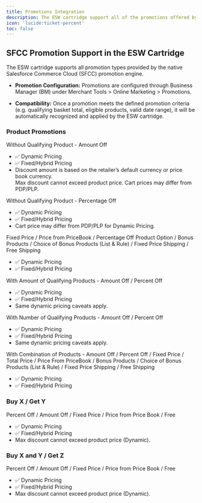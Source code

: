 ```yaml
---
title: Promotions Integration
description: The ESW cartridge support all of the promotions offered by the native SFCC promotion engine
icon: 'lucide:ticket-percent'
toc: false
---
```


## SFCC Promotion Support in the ESW Cartridge

The ESW cartridge supports all promotion types provided by the native Salesforce Commerce Cloud (SFCC) promotion engine.

- **Promotion Configuration:** Promotions are configured through Business Manager (BM) under Merchant Tools > Online Marketing > Promotions.

- **Compatibility:** Once a promotion meets the defined promotion criteria (e.g. qualifying basket total, eligible products, valid date range), it will be automatically recognized and applied by the ESW cartridge.


<section class="max-w-7xl mx-auto px-4 py-12 grid grid-cols-1 md:grid-cols-2 lg:grid-cols-3 gap-8">
  <!-- Product Promotions Card -->
  <div class="rounded-2xl border border-gray-200 dark:border-neutral-700 p-6 shadow-sm bg-white dark:bg-neutral-900">
    <h3 class="text-xl font-bold text-primary mb-4">Product Promotions</h3>
    <div class="space-y-4">
      <div>
        <p class="font-semibold">Without Qualifying Product - Amount Off</p>
        <ul>
          <li>✅ Dynamic Pricing</li>
          <li>✅ Fixed/Hybrid Pricing</li>
          <li class="italic">Discount amount is based on the retailer’s default currency or price book currency.<br>Max discount cannot exceed product price. Cart prices may differ from PDP/PLP.</li>
        </ul>
      </div>
      <div>
        <p class="font-semibold">Without Qualifying Product - Percentage Off</p>
        <ul>
          <li>✅ Dynamic Pricing</li>
          <li>✅ Fixed/Hybrid Pricing</li>
          <li class="italic">Cart price may differ from PDP/PLP for Dynamic Pricing.</li>
        </ul>
      </div>
      <div>
        <p class="font-semibold">Fixed Price / Price from PriceBook / Percentage Off Product Option / Bonus Products / Choice of Bonus Products (List & Rule) / Fixed Price Shipping / Free Shipping</p>
        <ul>
          <li>✅ Dynamic Pricing</li>
          <li>✅ Fixed/Hybrid Pricing</li>
        </ul>
      </div>
      <div>
        <p class="font-semibold">With Amount of Qualifying Products - Amount Off / Percent Off</p>
        <ul>
          <li>✅ Dynamic Pricing</li>
          <li>✅ Fixed/Hybrid Pricing</li>
          <li class="italic">Same dynamic pricing caveats apply.</li>
        </ul>
      </div>
      <div>
        <p class="font-semibold">With Number of Qualifying Products - Amount Off / Percent Off</p>
        <ul>
          <li>✅ Dynamic Pricing</li>
          <li>✅ Fixed/Hybrid Pricing</li>
          <li class="italic">Same dynamic pricing caveats apply.</li>
        </ul>
      </div>
      <div>
        <p class="font-semibold">With Combination of Products - Amount Off / Percent Off / Fixed Price / Total Price / Price From PriceBook / Bonus Products / Choice of Bonus Products (List & Rule) / Fixed Price Shipping / Free Shipping</p>
        <ul>
          <li>✅ Dynamic Pricing</li>
          <li>✅ Fixed/Hybrid Pricing</li>
        </ul>
      </div>
    </div>
  </div>

  <!-- Buy X/Get Y Promotions Card -->
  <div class="rounded-2xl border border-gray-200 dark:border-neutral-700 p-6 shadow-sm bg-white dark:bg-neutral-900">
    <h3 class="text-xl font-bold text-primary mb-4">Buy X / Get Y</h3>
    <div class="space-y-4">
      <div>
        <p class="font-semibold">Percent Off / Amount Off / Fixed Price / Price from Price Book / Free</p>
        <ul>
          <li>✅ Dynamic Pricing</li>
          <li>✅ Fixed/Hybrid Pricing</li>
          <li class="italic">Max discount cannot exceed product price (Dynamic).</li>
        </ul>
      </div>
    </div>
  </div>

  <!-- Buy X and Y / Get Z Promotions Card -->
  <div class="rounded-2xl border border-gray-200 dark:border-neutral-700 p-6 shadow-sm bg-white dark:bg-neutral-900">
    <h3 class="text-xl font-bold text-primary mb-4">Buy X and Y / Get Z</h3>
    <div class="space-y-4">
      <div>
        <p class="font-semibold">Percent Off / Amount Off / Fixed Price / Price from Price Book / Free</p>
        <ul>
          <li>✅ Dynamic Pricing</li>
          <li>✅ Fixed/Hybrid Pricing</li>
          <li class="italic">Max discount cannot exceed product price (Dynamic).</li>
        </ul>
      </div>
    </div>
  </div>
</section>








